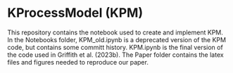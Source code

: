 # KProcessModel (KPM)

This repository contains the notebook used to create and implement KPM. In the Notebooks folder, KPM_old.ipynb is a deprecated version of the KPM code, but contains some committ history. KPM.ipynb is the final version of the code used in Griffith et al. (2023b). The Paper folder contains the latex files and figures needed to reproduce our paper.
